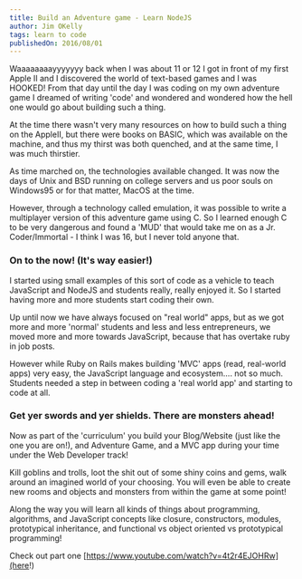 ```yaml
---
title: Build an Adventure game - Learn NodeJS
author: Jim OKelly
tags: learn to code
publishedOn: 2016/08/01
---
```


Waaaaaaaayyyyyyy back when I was about 11 or 12 I got in front of my first Apple II and I discovered the world of text-based games and I was HOOKED! From that day until the day I was coding on my own adventure game I dreamed of writing 'code' and wondered and wondered how the hell one would go about building such a thing.

<!--more-->

At the time there wasn't very many resources on how to build such a thing on the AppleII, but there were books on BASIC, which was available on the machine, and thus my thirst was both quenched, and at the same time, I was much thirstier.

As time marched on, the technologies available changed. It was now the days of Unix and BSD running on college servers and us poor souls on Windows95 or for that matter, MacOS at the time.

However, through a technology called emulation, it was possible to write a multiplayer version of this adventure game using C. So I learned enough C to be very dangerous and found a 'MUD' that would take me on as a Jr. Coder/Immortal - I think I was 16, but I never told anyone that.

### On to the now! (It's way easier!)

I started using small examples of this sort of code as a vehicle to teach JavaScript and NodeJS and students really, really enjoyed it. So I started having more and more students start coding their own.

Up until now we have always focused on "real world" apps, but as we got more and more 'normal' students and less and less entrepreneurs, we moved more and more towards JavaScript, because that has overtake ruby in job posts.

However while Ruby on Rails makes building 'MVC' apps (read, real-world apps) very easy, the JavaScript language and ecosystem.... not so much. Students needed a step in between coding a 'real world app' and starting to code at all.

### Get yer swords and yer shields. There are monsters ahead!

Now as part of the 'curriculum' you build your Blog/Website (just like the one you are on!), and Adventure Game, and a MVC app during your time under the Web Developer track!

Kill goblins and trolls, loot the shit out of some shiny coins and gems, walk around an imagined world of your choosing. You will even be able to create new rooms and objects and monsters from within the game at some point!

Along the way you will learn all kinds of things about programming, algorithms, and JavaScript concepts like closure, constructors, modules, prototypical inheritance, and functional vs object oriented vs prototypical programming!

Check out part one [https://www.youtube.com/watch?v=4t2r4EJOHRw](here!)
